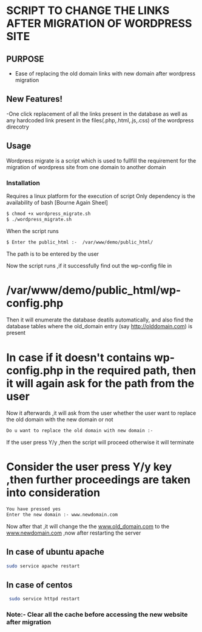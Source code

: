 # SCRIPT TO CHANGE THE LINKS AFTER MIGRATION OF WORDPRESS SITE


## PURPOSE 

  - Ease of replacing the old domain links with new domain after wordpress migration

## New Features!
 -One click replacement of all the links present in the database as well as any hardcoded link present in the files(.php,.html,.js,.css) of the wordpress direcotry

## Usage
Wordpress migrate is a script which is used to  fullfill the requirement for the migration of wordpress site from one domain to another domain


### Installation

Requires a linux platform for the execution of script 
Only dependency is the availability of bash [Bourne Again Sheel]

```sh
$ chmod +x wordpress_migrate.sh
$ ./wordpress_migrate.sh
```

When the script runs
```sh
$ Enter the public_html :-  /var/www/demo/public_html/
```
The path is to be entered by the user

Now the script runs ,if it successfully find out the wp-config file in
# /var/www/demo/public_html/wp-config.php
Then it will enumerate the database deatils automatically, and also  find the database tables where the old_domain entry (say http://olddomain.com) is present

# In case if it doesn't contains wp-config.php in the required path, then it will again ask for the path from the user

Now it afterwards ,it will ask from the user whether the user want to replace the old domain with the new domain or not

```sh
Do u want to replace the old domain with new domain :-
```
If the  user press Y/y ,then the script will proceed otherwise it will terminate

# Consider the user press Y/y key ,then further proceedings are taken into consideration
```sh
You have pressed yes
Enter the new domain :- www.newdomain.com
```
Now after that ,it will change the the www.old_domain.com to the www.newdomain.com ,now after restarting the server 

## In case of ubuntu apache 
```sh
sudo service apache restart
```

## In case of centos
```sh
 sudo service httpd restart
```

### Note:- Clear all the cache before accessing the new website after migration ###




